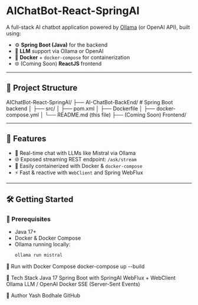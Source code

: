 # AIChatBot-React-SpringAI

A full-stack AI chatbot application powered by [Ollama](https://ollama.com/) (or OpenAI API), built using:

- ⚙️ **Spring Boot (Java)** for the backend
- 💬 **LLM** support via Ollama or OpenAI
- 🐳 **Docker** + `docker-compose` for containerization
- 🌐 (Coming Soon) **ReactJS** frontend

---

## 📁 Project Structure

AIChatBot-React-SpringAI/
├── AI-ChatBot-BackEnd/ # Spring Boot backend
│ ├── src/
│ ├── pom.xml
│ ├── Dockerfile
│ ├── docker-compose.yml
│ └── README.md (this file)
├── (Coming Soon) Frontend/



---

## 🚀 Features

- 🔄 Real-time chat with LLMs like Mistral via Ollama
- 🌐 Exposed streaming REST endpoint: `/ask/stream`
- 🐳 Easily containerized with Docker & `docker-compose`
- ⚡ Fast & reactive with `WebClient` and Spring WebFlux

---

## 🛠️ Getting Started

### 🧾 Prerequisites

- Java 17+
- Docker & Docker Compose
- Ollama running locally:
  ```bash
  ollama run mistral


🐳 Run with Docker Compose
docker-compose up --build


🧪 Tech Stack
Java 17
Spring Boot with SpringAI
WebFlux + WebClient
Ollama LLM / OpenAI
Docker
SSE (Server-Sent Events)


👤 Author
Yash Bodhale
GitHub
